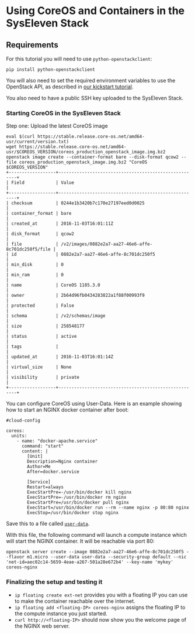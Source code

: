 # Using CoreOS and Containers in the SysEleven Stack

## Requirements

For this tutorial you will need to use `python-openstackclient`:

```
pip install python-openstackclient
```

You will also need to set the required environment variables to use the OpenStack API, as described in [our kickstart tutorial](https://doc.syselevenstack.com/tutorials/02-kickstart/#umgebungsvariablen-in-die-shell-session-einlesen).

You also need to have a public SSH key uploaded to the SysEleven Stack.

### Starting CoreOS in the SysEleven Stack

Step one: Upload the latest CoreOS image

```
eval $(curl https://stable.release.core-os.net/amd64-usr/current/version.txt)
wget https://stable.release.core-os.net/amd64-usr/$COREOS_VERSION/coreos_production_openstack_image.img.bz2
openstack image create --container-format bare --disk-format qcow2 --file coreos_production_openstack_image.img.bz2 "CoreOS $COREOS_VERSION"
+------------------+------------------------------------------------------+
| Field            | Value                                                |
+------------------+------------------------------------------------------+
| checksum         | 0244e1b3420b7c170e27197eed0d0025                     |
| container_format | bare                                                 |
| created_at       | 2016-11-03T16:01:11Z                                 |
| disk_format      | qcow2                                                |
| file             | /v2/images/0882e2a7-aa27-46e6-affe-8c701dc250f5/file |
| id               | 0882e2a7-aa27-46e6-affe-8c701dc250f5                 |
| min_disk         | 0                                                    |
| min_ram          | 0                                                    |
| name             | CoreOS 1185.3.0                                      |
| owner            | 2b64d96fb0434283822a1f88f00993f9                     |
| protected        | False                                                |
| schema           | /v2/schemas/image                                    |
| size             | 258548177                                            |
| status           | active                                               |
| tags             |                                                      |
| updated_at       | 2016-11-03T16:01:14Z                                 |
| virtual_size     | None                                                 |
| visibility       | private                                              |
+------------------+------------------------------------------------------+
```

You can configure CoreOS using User-Data. Here is an example showing how to start an NGINX docker container after boot:

```
#cloud-config

coreos:
  units:
    - name: "docker-apache.service"
      command: "start"
      content: |
        [Unit]
        Description=Nginx container
        Author=Me
        After=docker.service

        [Service]
        Restart=always
        ExecStartPre=-/usr/bin/docker kill nginx
        ExecStartPre=-/usr/bin/docker rm nginx
        ExecStartPre=/usr/bin/docker pull nginx
        ExecStart=/usr/bin/docker run --rm --name nginx -p 80:80 nginx
        ExecStop=/usr/bin/docker stop nginx
```

Save this to a file called [```user-data```](../img/user-data-coreos).

With this file, the following command will launch a compute instance which will start the NGINX container. It will be reachable via port 80:

```
openstack server create --image 0882e2a7-aa27-46e6-affe-8c701dc250f5 --flavor m1.micro --user-data user-data --security-group default --nic 'net-id=aec02c14-5659-4eae-a267-501a28e672b4' --key-name 'mykey' coreos-nginx
```

### Finalizing the setup and testing it

* ```ip floating create ext-net``` provides you with a floating IP you can use to make the container reachable over the internet.
* ```ip floating add <floating-IP> coreos-nginx``` assigns the floating IP to the compute instance you just started.
* ```curl http://<floating-IP>``` should now show you the welcome page of the NGINX web server.
